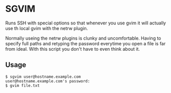 # SGVIM

Runs SSH with special options so that whenever you use gvim it will actually use th local gvim with the netrw plugin.

Normally useing the netrw plugins is clunky and uncomfortable. Having to specify full paths and retyping the password everytime you open a file is far from ideal.
With this script you don't have to even think about it.


## Usage

    $ sgvim user@hostname.example.com
    user@hostname.example.com's password:
    $ gvim file.txt

